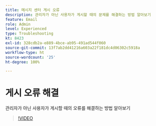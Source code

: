 ```yaml
---
title: 메시지 센터 게시 오류
description: 관리자가 아닌 사용자가 게시할 때의 문제를 해결하는 방법 알아보기
feature: Email
role: Admin
level: Experienced
type: Troubleshooting
kt: 8423
exl-id: 328cdb2a-e889-4bce-ab95-491ad544f060
source-git-commit: 13f7ab2dd41216a603a22f181dc4d06302c5918a
workflow-type: ht
source-wordcount: '25'
ht-degree: 100%

---
```


# 게시 오류 해결

관리자가 아닌 사용자가 게시할 때의 오류를 해결하는 방법 알아보기

>[!VIDEO](https://video.tv.adobe.com/v/335979?quality=12&learn=on)
